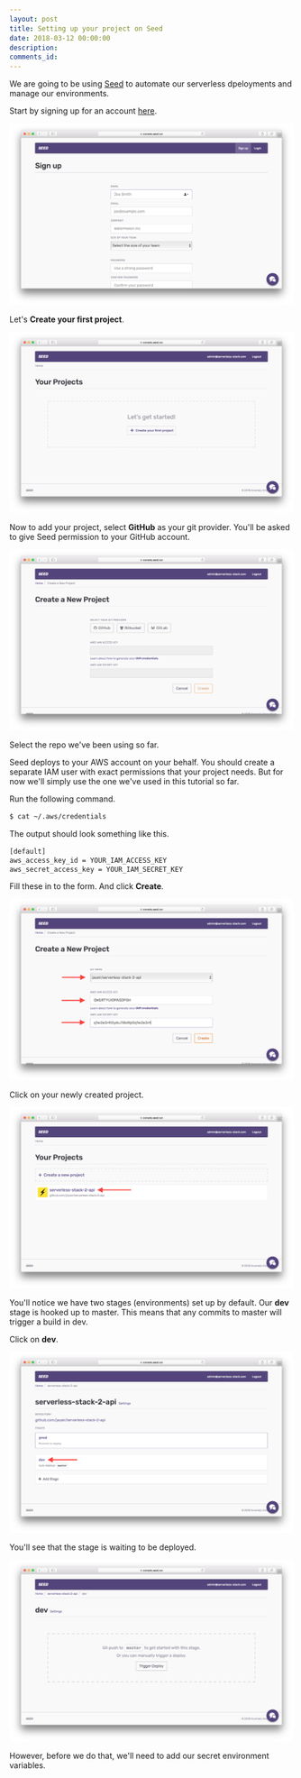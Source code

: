 ```yaml
---
layout: post
title: Setting up your project on Seed
date: 2018-03-12 00:00:00
description:
comments_id:
---
```


We are going to be using [Seed](https://seed.run) to automate our serverless dpeloyments and manage our environments.

Start by signing up for an account [here](https://console.seed.run/signup-account).

![Create new Seed account screenshot](/assets/part2/create-new-seed-account.png)

Let's **Create your first project**.

![Create your first Seed project screenshot](/assets/part2/create-your-first-seed-project.png)

Now to add your project, select **GitHub** as your git provider. You'll be asked to give Seed permission to your GitHub account.

![Select git provider screenshot](/assets/part2/select-git-provider.png)

Select the repo we've been using so far.

Seed deploys to your AWS account on your behalf. You should create a separate IAM user with exact permissions that your project needs. But for now we'll simply use the one we've used in this tutorial so far.

Run the following command.

``` bash
$ cat ~/.aws/credentials
```

The output should look something like this.

```
[default]
aws_access_key_id = YOUR_IAM_ACCESS_KEY
aws_secret_access_key = YOUR_IAM_SECRET_KEY
```

Fill these in to the form. And click **Create**.

![Select GitHub repo screenshot](/assets/part2/select-github-repo.png)

Click on your newly created project.

![Click on new Seed project screenshot](/assets/part2/click-on-new-seed-project.png)

You'll notice we have two stages (environments) set up by default. Our **dev** stage is hooked up to master. This means that any commits to master will trigger a build in dev.

Click on **dev**.

![Stages in Seed project screenshot](/assets/part2/stages-in-seed-project.png)

You'll see that the stage is waiting to be deployed.

![Dev stage in Seed project screenshot](/assets/part2/dev-stage-in-seed-project.png)

However, before we do that, we'll need to add our secret environment variables.
